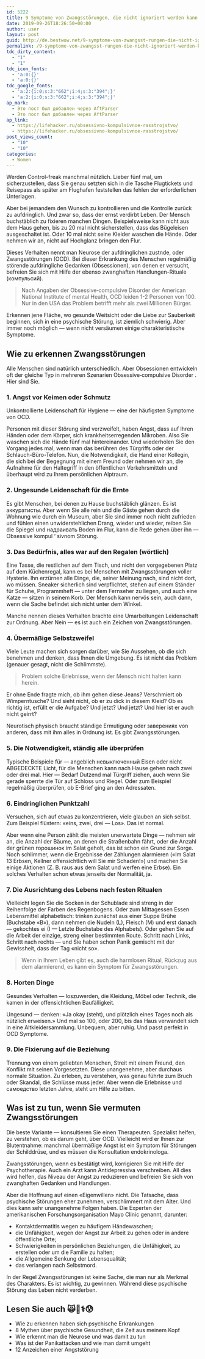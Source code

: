 ```yaml
---
id: 5222
title: 9 Symptome von Zwangsstörungen, die nicht ignoriert werden kann
date: 2019-09-26T18:26:50+00:00
author: user
layout: post
guid: http://de.bestwow.net/9-symptome-von-zwangsst-rungen-die-nicht-ignoriert-werden-kann/
permalink: /9-symptome-von-zwangsst-rungen-die-nicht-ignoriert-werden-kann/
tdc_dirty_content:
  - "1"
  - "1"
tdc_icon_fonts:
  - 'a:0:{}'
  - 'a:0:{}'
tdc_google_fonts:
  - 'a:2:{i:0;s:3:"662";i:4;s:3:"394";}'
  - 'a:2:{i:0;s:3:"662";i:4;s:3:"394";}'
ap_mark:
  - Это пост был добавлен через AftParser
  - Это пост был добавлен через AftParser
ap_link:
  - https://lifehacker.ru/obsessivno-kompulsivnoe-rasstrojstvo/
  - https://lifehacker.ru/obsessivno-kompulsivnoe-rasstrojstvo/
post_views_count:
  - "10"
  - "10"
categories:
  - Women
---
```

Werden Control-freak manchmal nützlich. Lieber fünf mal, um sicherzustellen, dass Sie genau setzten sich in die Tasche Flugtickets und Reisepass als später am Flughafen feststellen das fehlen der erforderlichen Unterlagen.

Aber bei jemandem den Wunsch zu kontrollieren und die Kontrolle zurück zu aufdringlich. Und zwar so, dass der ernst verdirbt Leben. Der Mensch buchstäblich zu fixieren manchen Dingen. Beispielsweise kann nicht aus dem Haus gehen, bis zu 20 mal nicht sicherstellen, dass das Bügeleisen ausgeschaltet ist. Oder 10 mal nicht seine Kleider waschen die Hände. Oder nehmen wir an, nicht auf Hochglanz bringen den Flur.

Dieses Verhalten nennt man Neurose der aufdringlichen zustnde, oder Zwangsstörungen (OCD). Bei dieser Erkrankung des Menschen regelmäßig störende aufdringliche Gedanken (Obsessionen), von denen er versucht, befreien Sie sich mit Hilfe der ebenso zwanghaften Handlungen-Rituale (компульсий).

> Nach Angaben der <span><span> Obsessive‑compulsive Disorder </span> </span> der American National Institute of mental Health, OCD leiden 1-2 Personen von 100. Nur in den USA das Problem betrifft mehr als zwei Millionen Bürger.

Erkennen jene Fläche, wo gesunde Weitsicht oder die Liebe zur Sauberkeit beginnen, sich in eine psychische Störung, ist ziemlich schwierig. Aber immer noch möglich — wenn nicht versäumen einige charakteristische Symptome.

## Wie zu erkennen Zwangsstörungen

Alle Menschen sind natürlich unterschiedlich. Aber Obsessionen entwickeln oft der gleiche Typ in mehreren Szenarien <span><span> Obsessive‑compulsive Disorder </span> </span>. Hier sind Sie.

### 1. Angst vor Keimen oder Schmutz

Unkontrollierte Leidenschaft für Hygiene — eine der häufigsten Symptome von OCD.

Personen mit dieser Störung sind verzweifelt, haben Angst, dass auf Ihren Händen oder dem Körper, sich krankheitserregenden Mikroben. Also Sie waschen sich die Hände fünf mal hintereinander. Und wiederholen Sie den Vorgang jedes mal, wenn man das berühren des Türgriffs oder der Schlauch-Büro-Telefon. Nun, die Notwendigkeit, die Hand einer Kollegin, die sich bei der Begegnung mit einem Freund oder nehmen wir an, die Aufnahme für den Haltegriff in den öffentlichen Verkehrsmitteln und überhaupt wird zu Ihrem persönlichen Alptraum.

### 2. Ungesunde Leidenschaft für die Ernte

Es gibt Menschen, bei denen zu Hause buchstäblich glänzen. Es ist аккуратисты. Aber wenn Sie alle rein und die Gäste gehen durch die Wohnung wie durch ein Museum, aber Sie sind immer noch nicht zufrieden und fühlen einen unwiderstehlichen Drang, wieder und wieder, reiben Sie die Spiegel und надраивать Boden im Flur, kann die Rede gehen über ihn — Obsessive kompul &#8216; sivnom Störung.

### 3. Das Bedürfnis, alles war auf den Regalen (wörtlich)

Eine Tasse, die restlichen auf dem Tisch, und nicht den vorgegebenen Platz auf dem Küchenregal, kann es bei Menschen mit Zwangsstörungen voller Hysterie. Ihn erzürnen alle Dinge, die, seiner Meinung nach, sind nicht dort, wo müssen. Sneaker sicherlich sind verpflichtet, stehen auf einem Ständer für Schuhe, Programmheft — unter dem Fernseher zu liegen, und auch eine Katze — sitzen in seinem Korb. Der Mensch kann nervös sein, auch dann, wenn die Sache befindet sich nicht unter dem Winkel.

Manche nennen dieses Verhalten brachte eine Umarbeitungen Leidenschaft zur Ordnung. Aber Nein — es ist auch ein Zeichen von Zwangsstörungen.

### 4. Übermäßige Selbstzweifel

Viele Leute machen sich sorgen darüber, wie Sie Aussehen, ob die sich benehmen und denken, dass Ihnen die Umgebung. Es ist nicht das Problem (genauer gesagt, nicht die Schlimmste).

> Problem solche Erlebnisse, wenn der Mensch nicht halten kann herein.

Er ohne Ende fragte mich, ob ihm gehen diese Jeans? Verschmiert ob Wimperntusche? Und sieht nicht, ob er zu dick in diesem Kleid? Ob es richtig ist, erfüllt er die Aufgabe? Und jetzt? Und jetzt? Und hier ist er auch nicht geirrt?

Neurotisch physisch braucht ständige Ermutigung oder заверениях von anderen, dass mit ihm alles in Ordnung ist. Es gibt Zwangsstörungen.

### 5. Die Notwendigkeit, ständig alle überprüfen

Typische Beispiele für — angeblich невыключенный Eisen oder nicht ABGEDECKTE Licht, für die Menschen kann nach Hause gehen nach zwei oder drei mal. Hier — Bedarf Dutzend mal Türgriff ziehen, auch wenn Sie gerade sperrte die Tür auf Schloss und Riegel. Oder zum Beispiel regelmäßig überprüfen, ob E-Brief ging an den Adressaten.

### 6. Eindringlichen Punktzahl

Versuchen, sich auf etwas zu konzentrieren, viele glauben an sich selbst. Zum Beispiel flüstern: «eins, zwei, drei — Los». Das ist normal.

Aber wenn eine Person zählt die meisten unerwartete Dinge — nehmen wir an, die Anzahl der Bäume, an denen die Straßenbahn fährt, oder die Anzahl der grünen горошинок im Salat geholt, das ist schon ein Grund zur Sorge. Noch schlimmer, wenn die Ergebnisse der Zählungen alarmieren («Im Salat 13 Erbsen, Kellner offensichtlich will Sie mir Schaden!») und machen Sie einige Aktionen (Z. B. raus aus dem Salat und werfen eine Erbse). Ein solches Verhalten schon etwas jenseits der Normalität, ja.

### 7. Die Ausrichtung des Lebens nach festen Ritualen

Vielleicht legen Sie die Socken in der Schublade sind streng in der Reihenfolge der Farben des Regenbogens. Oder zum Mittagessen Essen Lebensmittel alphabetisch: trinken zunächst aus einer Suppe Brühe (Buchstabe «B»), dann nehmen die Nudeln (L), Fleisch (M) und erst danach — gekochtes ei (I — Letzte Buchstabe des Alphabets). Oder gehen Sie auf die Arbeit der einzige, streng einer bestimmten Route. Schritt nach Links, Schritt nach rechts — und Sie haben schon Panik gemischt mit der Gewissheit, dass der Tag «nicht so».

> Wenn in Ihrem Leben gibt es, auch die harmlosen Ritual, Rückzug aus dem alarmierend, es kann ein Symptom für Zwangsstörungen.

### 8. Horten Dinge

Gesundes Verhalten — loszuwerden, die Kleidung, Möbel oder Technik, die kamen in der offensichtlichen Baufälligkeit.

Ungesund — denken: «Ja okay (steht), und plötzlich eines Tages noch als nützlich erweisen.» Und mal so 100, oder 200, bis das Haus verwandelt sich in eine Altkleidersammlung. Unbequem, aber ruhig. Und passt perfekt in OCD Symptome.

### 9. Die Fixierung auf die Beziehung

Trennung von einem geliebten Menschen, Streit mit einem Freund, den Konflikt mit seinen Vorgesetzten. Diese unangenehme, aber durchaus normale Situation. Zu erleben, zu verstehen, was genau führte zum Bruch oder Skandal, die Schlüsse muss jeder. Aber wenn die Erlebnisse und самоедство letzten Jahre, steht um Hilfe zu bitten.

## Was ist zu tun, wenn Sie vermuten Zwangsstörungen

Die beste Variante — konsultieren Sie einen Therapeuten. Spezialist helfen, zu verstehen, ob es darum geht, über OCD. Vielleicht wird er Ihnen zur Blutentnahme: manchmal übermäßige Angst ist ein Symptom für Störungen der Schilddrüse, und es müssen die Konsultation endokrinologa.

Zwangsstörungen, wenn es bestätigt wird, korrigieren Sie mit Hilfe der Psychotherapie. Auch ein Arzt kann Antidepressiva verschreiben. All dies wird helfen, das Niveau der Angst zu reduzieren und befreien Sie sich von zwanghaften Gedanken und Handlungen.

Aber die Hoffnung auf einen «Eigenwillen» nicht. Die Tatsache, dass psychische Störungen eher zunehmen, verschlimmert mit dem Alter. Und dies kann sehr unangenehme Folgen haben. Die Experten der amerikanischen Forschungsorganisation Mayo Clinic genannt, darunter:

  * Kontaktdermatitis wegen zu häufigem Händewaschen;
  * die Unfähigkeit, wegen der Angst zur Arbeit zu gehen oder in andere öffentliche Orte;
  * Schwierigkeiten in persönlichen Beziehungen, die Unfähigkeit, zu erstellen oder um die Familie zu halten;
  * die Allgemeine Senkung der Lebensqualität;
  * das verlangen nach Selbstmord.

In der Regel Zwangsstörungen ist keine Sache, die man nur als Merkmal des Charakters. Es ist wichtig, zu gewinnen. Während diese psychische Störung das Leben nicht verderben.

<div>
  <h2 class="read-also__title">
    <span>Lesen Sie auch</span> <span>🙀👨⚕️😰 </span>
  </h2>
  
  <ul class="read-also__list">
    <li>
      Wie zu erkennen haben sich psychische Erkrankungen
    </li>
    <li>
      8 Mythen über psychische Gesundheit, die Zeit aus meinem Kopf
    </li>
    <li>
      Wie erkennt man die Neurose und was damit zu tun
    </li>
    <li>
      Was ist der Panikattacken und wie man damit umgeht
    </li>
    <li>
      12 Anzeichen einer Angststörung
    </li>
  </ul>
</div>